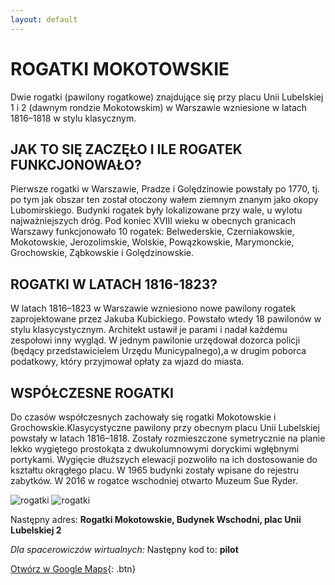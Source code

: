 ```yaml
---
layout: default
---
```

# ROGATKI MOKOTOWSKIE
Dwie rogatki (pawilony rogatkowe) znajdujące się przy placu Unii Lubelskiej 1 i 2 (dawnym rondzie Mokotowskim) w Warszawie wzniesione w latach 1816–1818 w stylu klasycznym.

## JAK TO SIĘ ZACZĘŁO I ILE ROGATEK FUNKCJONOWAŁO?
Pierwsze rogatki w Warszawie, Pradze i Golędzinowie powstały po 1770, tj. po tym jak obszar ten został otoczony wałem ziemnym znanym jako okopy Lubomirskiego. Budynki rogatek były lokalizowane przy wale, u wylotu najważniejszych dróg. Pod koniec XVIII wieku w obecnych granicach Warszawy funkcjonowało 10 rogatek: Belwederskie, Czerniakowskie, Mokotowskie, Jerozolimskie, Wolskie, Powązkowskie, Marymonckie, Grochowskie, Ząbkowskie i Golędzinowskie.

## ROGATKI W LATACH 1816-1823?
W latach 1816–1823 w Warszawie wzniesiono nowe pawilony rogatek zaprojektowane przez Jakuba Kubickiego. Powstało wtedy 18 pawilonów w stylu klasycystycznym. Architekt ustawił je parami i nadał każdemu zespołowi inny wygląd. W jednym pawilonie urzędował dozorca policji (będący przedstawicielem Urzędu Municypalnego),a w drugim poborca podatkowy, który przyjmował opłaty za wjazd do miasta.

## WSPÓŁCZESNE ROGATKI
Do czasów współczesnych zachowały się rogatki Mokotowskie i Grochowskie.Klasycystyczne pawilony przy obecnym placu Unii Lubelskiej powstały w latach 1816–1818. Zostały rozmieszczone symetrycznie na planie lekko wygiętego prostokąta z dwukolumnowymi doryckimi wgłębnymi portykami. Wygięcie dłuższych elewacji pozwoliło na ich dostosowanie do kształtu okrągłego placu.
W 1965 budynki zostały wpisane do rejestru zabytków.
W 2016 w rogatce wschodniej otwarto Muzeum Sue Ryder.

![rogatki]({{site.url}}/images/rogatki1.png)
![rogatki]({{site.url}}/images/rogatki2.png)

Następny adres: **Rogatki Mokotowskie, Budynek Wschodni, plac Unii Lubelskiej 2**



_Dla spacerowiczów wirtualnych:_
Następny kod to: **pilot**

[Otwórz w Google Maps](https://www.google.com/maps/dir//Rogatki+Mokotowskie,+Budynek+Wschodni,+plac+Unii+Lubelskiej+2,+Warszawa/@52.2129712,20.9495537,12z/data=!3m1!4b1!4m9!4m8!1m0!1m5!1m1!1s0x471eccde1ce554a7:0xfa83261f2b54c373!2m2!1d21.0197647!2d52.212992!3e2){: .btn}
